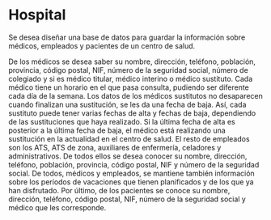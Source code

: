 # Hospital

Se desea diseñar una base de datos para guardar la información sobre médicos, empleados y pacientes de un centro de salud. 

De los médicos se desea saber su nombre, dirección, teléfono, población, provincia, código postal, NIF, número de la seguridad social, número de colegiado y si es médico titular, médico interino o médico sustituto. Cada médico tiene un horario en el que pasa consulta, pudiendo ser diferente cada día de la semana. Los datos de los médicos sustitutos no desaparecen cuando finalizan una sustitución, se les da una fecha de baja. Así, cada sustituto puede tener varias fechas de alta y fechas de baja, dependiendo de las sustituciones que haya realizado. Si la última fecha de alta es posterior a la última fecha de baja, el médico está realizando una sustitución en la actualidad en el centro de salud. El resto de empleados son los ATS, ATS de zona, auxiliares de enfermería, celadores y administrativos. De todos ellos se desea conocer su nombre, dirección, teléfono, población, provincia, código postal, NIF y número de la seguridad social. De todos, médicos y empleados, se mantiene también información sobre los períodos de vacaciones que tienen planificados y de los que ya han disfrutado. Por último, de los pacientes se conoce su nombre, dirección, teléfono, código postal, NIF, número de la seguridad social y médico que les corresponde.

